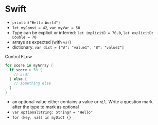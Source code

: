 # Swift
- `println("Hello World")`
- `let myConst = 42`, `var myVar = 50`
- Type can be explicit or inferred: `let implicitD = 70.0`, `let explicitD: Double = 70`
- arrays as expected (with `var`)
- dictionary: `var dict = ["A": "value1", "B": "value2"]`

Control FLow
```swift
for score in myArray {
  if score > 50 {
    // asdf
  } else {
    // something else
  }
}
```
- an optional value either contains a value or `nil`. Write a question mark after the type to mark as optional
- `var optionalString: String? = "Hello"`
- `for (key, val) in myDict {}`
